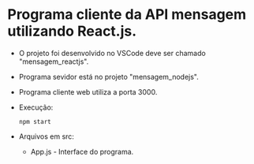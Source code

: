 # Programa cliente da API mensagem utilizando React.js.

- O projeto foi desenvolvido no VSCode deve ser chamado "mensagem_reactjs".
- Programa sevidor está no projeto "mensagem_nodejs".
- Programa cliente web utiliza a porta 3000.

- Execução:    
   <pre><code>npm start</code></pre>

- Arquivos em src:
   - App.js - Interface do programa.